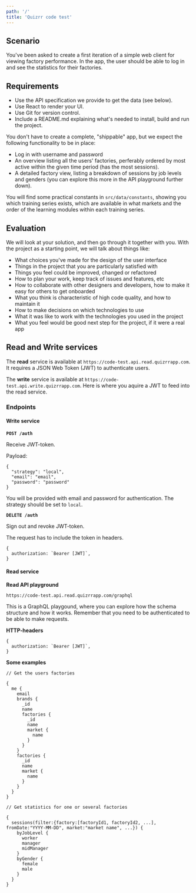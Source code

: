 ```yaml
---
path: '/'
title: 'Quizrr code test'
---
```


## Scenario

You've been asked to create a first iteration of a simple web client for viewing
factory performance. In the app, the user should be able to log in and see the
statistics for their factories.

## Requirements

- Use the API specification we provide to get the data (see below).
- Use React to render your UI.
- Use Git for version control.
- Include a README.md explaining what's needed to install, build and run the
  project.

You don't have to create a complete, "shippable" app, but we expect the
following functionality to be in place:

- Log in with username and password
- An overview listing all the users' factories, perferably ordered by most
  active within the given time period (has the most sessions).
- A detailed factory view, listing a breakdown of sessions by job levels and
  genders (you can explore this more in the API playground further down).

You will find some practical constants in `src/data/constants`, showing you
which training series exists, which are available in what markets and the order
of the learning modules within each training series.

## Evaluation

We will look at your solution, and then go through it together with you. With
the project as a starting point, we will talk about things like:

- What choices you've made for the design of the user interface
- Things in the project that you are particularly satisfied with
- Things you feel could be improved, changed or refactored
- How to plan your work, keep track of issues and features, etc
- How to collaborate with other designers and developers, how to make it easy
  for others to get onboarded
- What you think is characteristic of high code quality, and how to maintain it
- How to make decisions on which technologies to use
- What it was like to work with the technologies you used in the project
- What you feel would be good next step for the project, if it were a real app

## Read and Write services

The **read** service is available at `https://code-test.api.read.quizrrapp.com`.
It requires a JSON Web Token (JWT) to authenticate users.

The **write** service is available at `https://code-test.api.write.quizrrapp.com`.
Here is where you aquire a JWT to feed into the read service.

### Endpoints

#### Write service

**`POST /auth`**

Receive JWT-token.

Payload:

```
{
  "strategy": "local",
  "email": "email",
  "password": "password"
}
```

You will be provided with email and password for authentication. The strategy
should be set to `local`.

**`DELETE /auth`**

Sign out and revoke JWT-token.

The request has to include the token in headers.

```
{
  authorization: `Bearer [JWT]`,
}
```

#### Read service

**Read API playground**

`https://code-test.api.read.quizrrapp.com/graphql`

This is a GraphQL playgound, where you can explore how the schema structure and
how it works. Remember that you need to be authenticated to be able to make
requests.

**HTTP-headers**

```
{
  authorization: `Bearer [JWT]`,
}
```

**Some examples**

```
// Get the users factories

{
  me {
    email
    brands {
      _id
      name
      factories {
        _id
        name
        market {
          name
        }
      }
    }
    factories {
      _id
      name
      market {
        name
      }
    }
  }
}
```

```
// Get statistics for one or several factories

{
  sessions(filter:{factory:[factoryId1, factoryId2, ...], fromDate:"YYYY-MM-DD", market:"market name", ...}) {
    byJobLevel {
      worker
      manager
      midManager
    }
    byGender {
      female
      male
    }
  }
}
```
